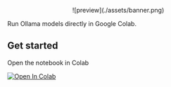 <p align="center">
![preview](./assets/banner.png)
</p>

Run Ollama models directly in Google Colab.

## Get started

Open the notebook in Colab

<a href="https://colab.research.google.com/github/5aharsh/collama/blob/main/Ollama_Setup.ipynb" target="_parent"><img src="https://colab.research.google.com/assets/colab-badge.svg" alt="Open In Colab"/></a>